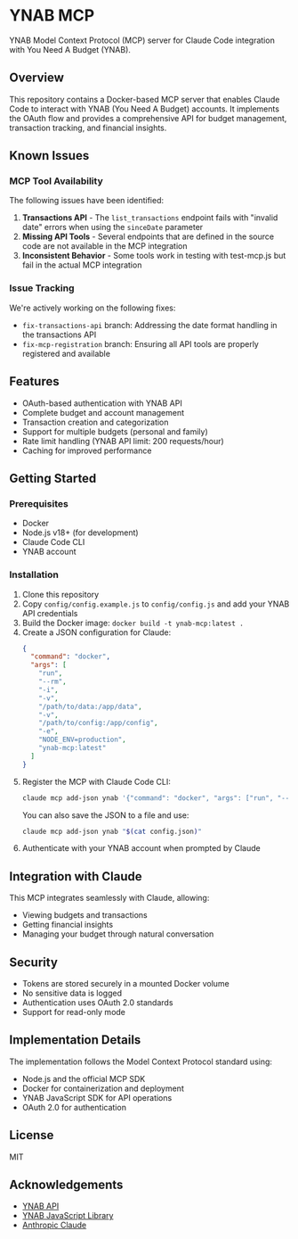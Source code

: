 # YNAB MCP

YNAB Model Context Protocol (MCP) server for Claude Code integration with You Need A Budget (YNAB).

## Overview

This repository contains a Docker-based MCP server that enables Claude Code to interact with YNAB (You Need A Budget) accounts. It implements the OAuth flow and provides a comprehensive API for budget management, transaction tracking, and financial insights.

## Known Issues

### MCP Tool Availability
The following issues have been identified:
1. **Transactions API** - The `list_transactions` endpoint fails with "invalid date" errors when using the `sinceDate` parameter
2. **Missing API Tools** - Several endpoints that are defined in the source code are not available in the MCP integration
3. **Inconsistent Behavior** - Some tools work in testing with test-mcp.js but fail in the actual MCP integration

### Issue Tracking
We're actively working on the following fixes:
- `fix-transactions-api` branch: Addressing the date format handling in the transactions API
- `fix-mcp-registration` branch: Ensuring all API tools are properly registered and available

## Features

- OAuth-based authentication with YNAB API
- Complete budget and account management
- Transaction creation and categorization
- Support for multiple budgets (personal and family)
- Rate limit handling (YNAB API limit: 200 requests/hour)
- Caching for improved performance

## Getting Started

### Prerequisites

- Docker
- Node.js v18+ (for development)
- Claude Code CLI
- YNAB account

### Installation

1. Clone this repository
2. Copy `config/config.example.js` to `config/config.js` and add your YNAB API credentials
3. Build the Docker image: `docker build -t ynab-mcp:latest .`
4. Create a JSON configuration for Claude:
   ```json
   {
     "command": "docker",
     "args": [
       "run",
       "--rm",
       "-i",
       "-v",
       "/path/to/data:/app/data",
       "-v",
       "/path/to/config:/app/config",
       "-e",
       "NODE_ENV=production",
       "ynab-mcp:latest"
     ]
   }
   ```
5. Register the MCP with Claude Code CLI:
   ```bash
   claude mcp add-json ynab '{"command": "docker", "args": ["run", "--rm", "-i", "-v", "/path/to/data:/app/data", "-v", "/path/to/config:/app/config", "-e", "NODE_ENV=production", "ynab-mcp:latest"]}'
   ```
   You can also save the JSON to a file and use:
   ```bash
   claude mcp add-json ynab "$(cat config.json)"
   ```
6. Authenticate with your YNAB account when prompted by Claude

## Integration with Claude

This MCP integrates seamlessly with Claude, allowing:
- Viewing budgets and transactions
- Getting financial insights
- Managing your budget through natural conversation

## Security

- Tokens are stored securely in a mounted Docker volume
- No sensitive data is logged
- Authentication uses OAuth 2.0 standards
- Support for read-only mode

## Implementation Details

The implementation follows the Model Context Protocol standard using:
- Node.js and the official MCP SDK
- Docker for containerization and deployment
- YNAB JavaScript SDK for API operations
- OAuth 2.0 for authentication

## License

MIT

## Acknowledgements

- [YNAB API](https://api.youneedabudget.com/)
- [YNAB JavaScript Library](https://github.com/ynab/ynab-sdk-js)
- [Anthropic Claude](https://claude.ai/)